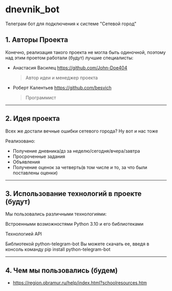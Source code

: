 # dnevnik_bot
Телеграм бот для подключения к системе "Сетевой город"


<!-- Для тестировщиков: управление на стрелочки, прыжок - пробел! <3 -->
## 1. Авторы Проекта
Конечно, реализация такого проекта не могла быть одиночной, поэтому над этим проетом работали (будут) лучшие специалисты:

* Анастасия Василец  https://github.com/John-Doe404
  > Автор идеи и менеджер проекта

* Роберт Калентьев  https://github.com/besvich
  > Программист 

---
## 2. Идея проекта
Всех же достали вечные ошибки сетевого города? Ну вот и нас тоже

Реализовано:

* Получение дневника/дз за неделю/сегодня/вчера/завтра
* Просроченные задания
* Объявления
* Получение оценок за четверть(в том числе и то, за что были поставлены оценки)


---
## 3. Использование технологий в проекте (будут)
  Мы пользовались различными технологиями:

Встроенными возможностями Python 3.10 и его библиотеками

Технологией API

Библиотекой python-telegram-bot
Вы можете скачать ее, введя в консоль команду pip install python-telegram-bot

---
## 4. Чем мы пользовались (будем)
* https://region.obramur.ru/help/index.html?schoolresources.htm
